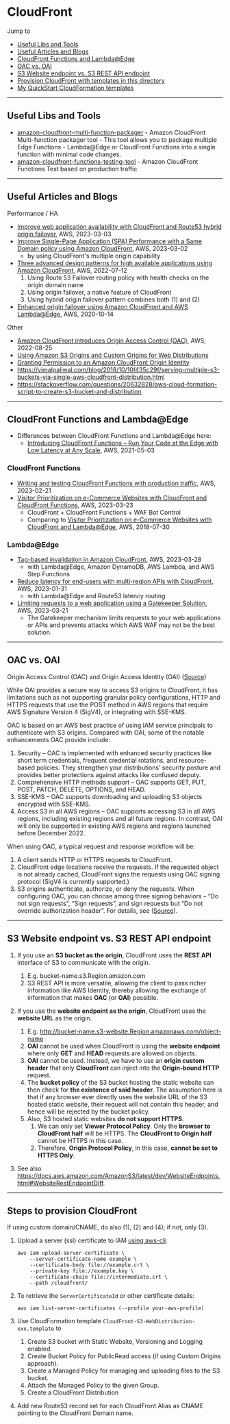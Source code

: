 # CloudFront

Jump to
- [Useful Libs and Tools](#useful-libs-and-tools)
- [Useful Articles and Blogs](#useful-articles-and-blogs)
- [CloudFront Functions and Lambda@Edge](#cloudfront-functions-and-lambdaedge)
- [OAC vs. OAI](#oac-vs-oai)
- [S3 Website endpoint vs. S3 REST API endpoint](#s3-website-endpoint-vs-s3-rest-api-endpoint)
- [Provision CloudFront with templates in this directory](#steps-to-provision-cloudfront)
- [My QuickStart CloudFormation templates](./cfn/)


---
## Useful Libs and Tools

- [amazon-cloudfront-multi-function-packager](https://github.com/aws-samples/amazon-cloudfront-multi-function-packager) - Amazon CloudFront Multi-function packager tool - This tool allows you to package multiple Edge Functions - Lambda@Edge or CloudFront Functions into a single function with minimal code changes.
- [amazon-cloudfront-functions-testing-tool](https://github.com/aws-samples/amazon-cloudfront-functions-testing-tool) - Amazon CloudFront Functions Test based on production traffic


---
## Useful Articles and Blogs
Performance / HA
- [Improve web application availability with CloudFront and Route53 hybrid origin failover](https://aws.amazon.com/blogs/networking-and-content-delivery/improve-web-application-availability-with-cloudfront-and-route53-hybrid-origin-failover/), AWS, 2023-03-03
- [Improve Single-Page Application (SPA) Performance with a Same Domain policy using Amazon CloudFront](https://aws.amazon.com/blogs/networking-and-content-delivery/improve-single-page-application-spa-performance-with-a-same-domain-policy-using-amazon-cloudfront/), AWS, 2023-03-02
    - by using CloudFront's multiple origin capability
- [Three advanced design patterns for high available applications using Amazon CloudFront](https://aws.amazon.com/fr/blogs/networking-and-content-delivery/three-advanced-design-patterns-for-high-available-applications-using-amazon-cloudfront/), AWS, 2022-07-12
    1. Using Route 53 Failover routing policy with health checks on the origin domain name
    1. Using origin failover, a native feature of CloudFront
    1. Using hybrid origin failover pattern combines both (1) and (2)
- [Enhanced origin failover using Amazon CloudFront and AWS Lambda@Edge](https://aws.amazon.com/fr/blogs/media/enhanced-origin-failover-using-amazon-cloudfront-and-aws-lambdaedge/), AWS, 2020-10-14

Other
- [Amazon CloudFront introduces Origin Access Control (OAC)](https://aws.amazon.com/blogs/networking-and-content-delivery/amazon-cloudfront-introduces-origin-access-control-oac/), AWS, 2022-08-25
- [Using Amazon S3 Origins and Custom Origins for Web Distributions](http://docs.aws.amazon.com/AmazonCloudFront/latest/DeveloperGuide/DownloadDistS3AndCustomOrigins.html)
- [Granting Permission to an Amazon CloudFront Origin Identity](http://docs.aws.amazon.com/AmazonS3/latest/dev/example-bucket-policies.html#example-bucket-policies-use-case-6)
- https://vimalpaliwal.com/blog/2018/10/10f435c29f/serving-multiple-s3-buckets-via-single-aws-cloudfront-distribution.html
- https://stackoverflow.com/questions/20632828/aws-cloud-formation-script-to-create-s3-bucket-and-distribution


---
## CloudFront Functions and Lambda@Edge

- Differences between CloudFront Functions and Lambda@Edge here:
    - [Introducing CloudFront Functions – Run Your Code at the Edge with Low Latency at Any Scale](https://aws.amazon.com/blogs/aws/introducing-cloudfront-functions-run-your-code-at-the-edge-with-low-latency-at-any-scale/), AWS, 2021-05-03

### CloudFront Functions

- [Writing and testing CloudFront Functions with production traffic](https://aws.amazon.com/blogs/networking-and-content-delivery/writing-and-testing-cloudfront-functions-with-production-traffic/), AWS, 2023-02-21
- [Visitor Prioritization on e-Commerce Websites with CloudFront and CloudFront Functions](https://aws.amazon.com/blogs/networking-and-content-delivery/visitor-prioritization-on-e-commerce-websites-with-cloudfront-and-cloudfront-functions/), AWS, 2023-03-23
    - CloudFront + CloudFront Functions + WAF Bot Control
    - Comparing to [Visitor Prioritization on e-Commerce Websites with CloudFront and Lambda@Edge](https://aws.amazon.com/jp/blogs/networking-and-content-delivery/visitor-prioritization-on-e-commerce-websites-with-cloudfront-and-lambdaedge/), AWS, 2018-07-30

### Lambda@Edge

- [Tag-based invalidation in Amazon CloudFront](https://aws.amazon.com/blogs/networking-and-content-delivery/tag-based-invalidation-in-amazon-cloudfront/), AWS, 2023-03-28
    - with Lambda@Edge, Amazon DynamoDB, AWS Lambda, and AWS Step Functions
- [Reduce latency for end-users with multi-region APIs with CloudFront](https://aws.amazon.com/blogs/networking-and-content-delivery/reduce-latency-for-end-users-with-multi-region-apis-with-cloudfront/), AWS, 2023-01-31
    - with Lambda@Edge and Route53 latency routing
- [Limiting requests to a web application using a Gatekeeper Solution](https://aws.amazon.com/blogs/networking-and-content-delivery/limiting-requests-to-a-web-application-using-a-gatekeeper-solution/), AWS, 2023-03-21
    - The Gatekeeper mechanism limits requests to your web applications or APIs and prevents attacks which AWS WAF may not be the best solution.



---
## OAC vs. OAI

Origin Access Control (OAC) and Origin Access Identity (OAI)
([Source](https://aws.amazon.com/blogs/networking-and-content-delivery/amazon-cloudfront-introduces-origin-access-control-oac/))


While OAI provides a secure way to access S3 origins to CloudFront, it has limitations such as not supporting granular policy configurations, HTTP and HTTPS requests that use the POST method in AWS regions that require AWS Signature Version 4 (SigV4), or integrating with SSE-KMS.

OAC is based on an AWS best practice of using IAM service principals to authenticate with S3 origins. Compared with OAI, some of the notable enhancements OAC provide include:

1. Security – OAC is implemented with enhanced security practices like short term credentials, frequent credential rotations, and resource-based policies. They strengthen your distributions’ security posture and provides better protections against attacks like confused deputy.
2. Comprehensive HTTP methods support – OAC supports GET, PUT, POST, PATCH, DELETE, OPTIONS, and HEAD.
3. SSE-KMS – OAC supports downloading and uploading S3 objects encrypted with SSE-KMS.
4. Access S3 in all AWS regions – OAC supports accessing S3 in all AWS regions, including existing regions and all future regions. In contrast, OAI will only be supported in existing AWS regions and regions launched before December 2022.

When using OAC, a typical request and response workflow will be:
1. A client sends HTTP or HTTPS requests to CloudFront.
2. CloudFront edge locations receive the requests. If the requested object is not already cached, CloudFront signs the requests using OAC signing protocol (SigV4 is currently supported.)
3. S3 origins authenticate, authorize, or deny the requests. When configuring OAC, you can choose among three signing behaviors – “Do not sign requests”, “Sign requests”, and sign requests but “Do not override authorization header”. For details, see ([Source](https://aws.amazon.com/blogs/networking-and-content-delivery/amazon-cloudfront-introduces-origin-access-control-oac/)).


---
## S3 Website endpoint vs. S3 REST API endpoint

1. If you use an **S3 bucket as the origin**, CloudFront uses the **REST API** interface of S3 to communicate with the origin.
    1. E.g. bucket-name.s3.Region.amazon.com
    1. S3 REST API is more versatile, allowing the client to pass richer information like AWS Identity, thereby allowing the exchange of information that makes **OAC** (or **OAI**) possible.

2. If you use the **website endpoint as the origin**, CloudFront uses the **website URL** as the origin.
    1. E.g. http://bucket-name.s3-website.Region.amazonaws.com/object-name
    2. **OAI** cannot be used when CloudFront is using the **website endpoint** where only **GET** and **HEAD** requests are allowed on objects.
    3. **OAI** cannot be used. Instead, we have to use an **origin custom header** that only **CloudFront** can inject into the **Origin-bound HTTP** request.
    4. The **bucket policy** of the S3 bucket hosting the static website can then check for **the existence of said header**. The assumption here is that if any browser ever directly uses the website URL of the S3 hosted static website, their request will not contain this header, and hence will be rejected by the bucket policy.
    5. Also, S3 hosted static websites **do not support HTTPS**.
        1. We can only set **Viewer Protocol Policy**. Only the **browser to CloudFront half** will be HTTPS. The **CloudFront to Origin half** cannot be HTTPS in this case.
        2. Therefore, **Origin Protocol Policy**, in this case, **cannot be set to HTTPS Only**.

3. See also https://docs.aws.amazon.com/AmazonS3/latest/dev/WebsiteEndpoints.html#WebsiteRestEndpointDiff.


---
## Steps to provision CloudFront

If using custom domain/CNAME, do also (1), (2) and (4); if not, only (3).

1. Upload a server (ssl) certificate to IAM [using aws-cli](
   http://docs.aws.amazon.com/IAM/latest/UserGuide/id_credentials_server-certs.html#upload-server-certificate):

   ```
   aws iam upload-server-certificate \
       --server-certificate-name example \
       --certificate-body file://example.crt \
       --private-key file://example.key \
       --certificate-chain file://intermediate.crt \
       --path /cloudfront/
   ```

2. To retrieve the `ServerCertificateId` or other certificate details:

   ```
   aws iam list-server-certificates (--profile your-aws-profile)
   ```

3. Use CloudFormation template `CloudFront-S3-WebDistribution-xxx.template` to
    1. Create S3 bucket with Static Website, Versioning and Logging enabled.
    1. Create Bucket Policy for PublicRead access (if using Custom Origins approach).
    1. Create a Managed Policy for managing and uploading files to the S3 bucket.
    1. Attach the Managed Policy to the given Group.
    1. Create a CloudFront Distribution

4. Add new Route53 record set for each CloudFront Alias as CNAME pointing to the CloudFront Domain name.

